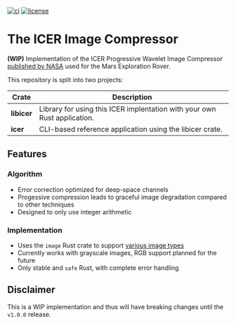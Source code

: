 [![ci](https://github.com/kbzt/icer/actions/workflows/ci.yml/badge.svg?branch=main)](https://github.com/kbzt/icer/actions/workflows/ci.yml) [![license](https://img.shields.io/github/license/kbzt/icer)](https://opensource.org/licenses/MIT)

# The ICER Image Compressor

**(WIP)** Implementation of the ICER Progressive Wavelet Image Compressor [published by NASA](https://ipnpr.jpl.nasa.gov/progress_report/42-155/155J.pdf) used for the Mars Exploration Rover.

This repository is split into two projects:

| Crate       | Description                                                                    |
|-------------|--------------------------------------------------------------------------------|
| **libicer** | Library for using this ICER implentation with your own Rust application.       |
| **icer**    | CLI-based reference application using the libicer crate.                       |

## Features

### Algorithm
- Error correction optimized for deep-space channels
- Progessive compression leads to graceful image degradation compared to other techniques
- Designed to only use integer arithmetic

### Implementation
- Uses the `image` Rust crate to support [various image types](https://github.com/image-rs/image/blob/master/README.md#supported-image-formats)
- Currently works with grayscale images, RGB support planned for the future
- Only stable and `safe` Rust, with complete error handling

## Disclaimer

This is a WIP implementation and thus will have breaking changes until the `v1.0.0` release.
